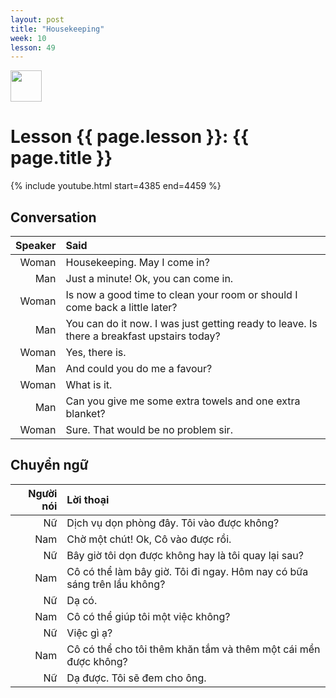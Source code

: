 ```yaml
---
layout: post
title: "Housekeeping"
week: 10
lesson: 49
---
```


<a href="/"><img src="/assets/logo.svg" width="50"></a>

# Lesson {{ page.lesson }}: {{ page.title }}

{% include youtube.html start=4385 end=4459 %}

## Conversation

Speaker | Said
---: | :---
Woman | Housekeeping. May I come in?
Man | Just a minute! Ok, you can come in.
Woman | Is now a good time to clean your room or should I come back a little later?
Man | You can do it now. I was just getting ready to leave. Is there a breakfast upstairs today?
Woman | Yes, there is.
Man | And could you do me a favour?
Woman | What is it.
Man | Can you give me some extra towels and one extra blanket?
Woman | Sure. That would be no problem sir.

## Chuyển ngữ

Người nói | Lời thoại
---: | :---
Nữ | Dịch vụ dọn phòng đây. Tôi vào được không?
Nam | Chờ một chút! Ok, Cô vào được rồi.
Nữ | Bây giờ tôi dọn được không hay là tôi quay lại sau?
Nam | Cô có thể làm bây giờ. Tôi đi ngay. Hôm nay có bữa sáng trên lầu không?
Nữ | Dạ có.
Nam | Cô có thể giúp tôi một việc không?
Nữ | Việc gì ạ?
Nam | Cô có thể cho tôi thêm khăn tắm và thêm một cái mền được không?
Nữ | Dạ được. Tôi sẽ đem cho ông.

